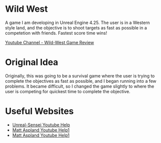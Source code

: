 # Wild West

A game I am developing in Unreal Engine 4.25. The user is in a Western style land, and the objective is to shoot targets as fast as possible in a competetion with friends. Fastest score time wins!

[Youtube Channel - Wild-West Game Review](https://youtu.be/0WiJ-VfIXCc)

# Original Idea

Originally, this was going to be a survival game where the user is trying to complete the objectives as fast as possible, and I began running into a few problems. It became difficult, so I changed the game slightly to where the user is competing for quickest time to complete the objective. 

# Useful Websites

* [Unreal-Sensei Youtube Help](https://www.youtube.com/watch?v=_a6kcSP8R1Y&list=PLl-D8-GpnrjnRH0EDZV9Nc26OdxHoUVOJ&index=6)
* [Matt Aspland Youtube Help1](https://www.youtube.com/watch?v=m90ZkbtPA9s&list=TLPQMjAwNTIwMjIBKdsMvNi6Ig&index=18)
* [Matt Aspland Youtube Help1](https://www.youtube.com/watch?v=Os7uf-wiU8o&list=TLPQMjAwNTIwMjIBKdsMvNi6Ig&index=19)

